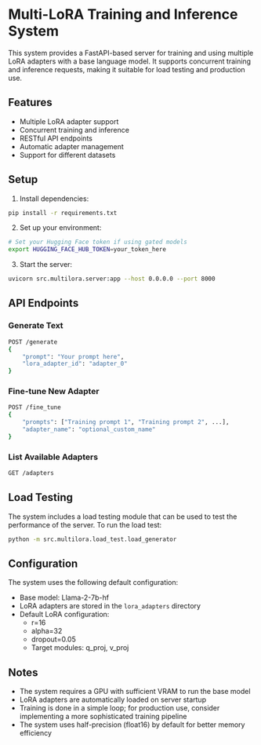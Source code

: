 # Multi-LoRA Training and Inference System

This system provides a FastAPI-based server for training and using multiple LoRA adapters with a base language model. It supports concurrent training and inference requests, making it suitable for load testing and production use.

## Features

- Multiple LoRA adapter support
- Concurrent training and inference
- RESTful API endpoints
- Automatic adapter management
- Support for different datasets

## Setup

1. Install dependencies:
```bash
pip install -r requirements.txt
```

2. Set up your environment:
```bash
# Set your Hugging Face token if using gated models
export HUGGING_FACE_HUB_TOKEN=your_token_here
```

3. Start the server:
```bash
uvicorn src.multilora.server:app --host 0.0.0.0 --port 8000
```

## API Endpoints

### Generate Text
```bash
POST /generate
{
    "prompt": "Your prompt here",
    "lora_adapter_id": "adapter_0"
}
```

### Fine-tune New Adapter
```bash
POST /fine_tune
{
    "prompts": ["Training prompt 1", "Training prompt 2", ...],
    "adapter_name": "optional_custom_name"
}
```

### List Available Adapters
```bash
GET /adapters
```

## Load Testing

The system includes a load testing module that can be used to test the performance of the server. To run the load test:

```bash
python -m src.multilora.load_test.load_generator
```

## Configuration

The system uses the following default configuration:
- Base model: Llama-2-7b-hf
- LoRA adapters are stored in the `lora_adapters` directory
- Default LoRA configuration:
  - r=16
  - alpha=32
  - dropout=0.05
  - Target modules: q_proj, v_proj

## Notes

- The system requires a GPU with sufficient VRAM to run the base model
- LoRA adapters are automatically loaded on server startup
- Training is done in a simple loop; for production use, consider implementing a more sophisticated training pipeline
- The system uses half-precision (float16) by default for better memory efficiency

